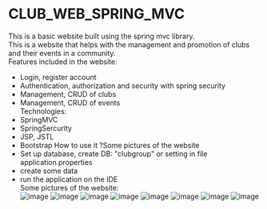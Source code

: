 # CLUB_WEB_SPRING_MVC
This is a basic website built using the spring mvc library.</br>
This is a website that helps with the management and promotion of clubs and their events in a community.</br>
Features included in the website:</br>
+ Login, register account</br>
+ Authentication, authorization and security with spring security</br>
+ Management, CRUD of clubs</br>
+ Management, CRUD of events</br>
Technologies:</br>
+ SpringMVC</br>
+ SpringSercurity</br>
+ JSP, JSTL</br>
+ Bootstrap
How to use it ?Some pictures of the website
+ Set up database, create DB: "clubgroup" or setting in file application.properties</br>
+ create some data</br>
+ run the application on the IDE</br>
Some pictures of the website:</br> 
![image](https://github.com/PhuocVD125/CLUB_WEB_SPRING_MVC/assets/102707824/af4f8aae-5faf-4b02-a0c2-9b03097ad187)
![image](https://github.com/PhuocVD125/CLUB_WEB_SPRING_MVC/assets/102707824/ff5e0256-8cad-4e71-85d5-ac4e04e440a0)
![image](https://github.com/PhuocVD125/CLUB_WEB_SPRING_MVC/assets/102707824/73847fc5-e4fa-4720-8299-a8b56f58d574)
![image](https://github.com/PhuocVD125/CLUB_WEB_SPRING_MVC/assets/102707824/8a60d91e-46bb-422c-a8f8-8b2357b6c7cd)
![image](https://github.com/PhuocVD125/CLUB_WEB_SPRING_MVC/assets/102707824/6ed47248-5249-4b51-b2e7-5c6211d9d8fb)
![image](https://github.com/PhuocVD125/CLUB_WEB_SPRING_MVC/assets/102707824/337e0efb-ae28-40d2-8476-37dd2c9708cd)
![image](https://github.com/PhuocVD125/CLUB_WEB_SPRING_MVC/assets/102707824/8450077c-aaf0-4bc6-994a-2d0c1d6787cd)
![image](https://github.com/PhuocVD125/CLUB_WEB_SPRING_MVC/assets/102707824/1e84084f-c11b-4262-91e4-7246e057e492)

